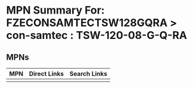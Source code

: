 



# MPN Summary For: FZECONSAMTECTSW128GQRA > con-samtec : TSW-120-08-G-Q-RA

## MPNs
  

|MPN|Direct Links|Search Links|
| :--- | :--- | :--- |
||||
